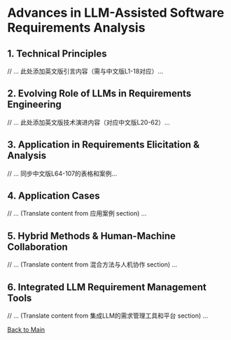 # Advances in LLM-Assisted Software Requirements Analysis

## 1. Technical Principles
// ... 此处添加英文版引言内容（需与中文版L1-18对应）...

## 2. Evolving Role of LLMs in Requirements Engineering 
// ... 此处添加英文版技术演进内容（对应中文版L20-62）...

## 3. Application in Requirements Elicitation & Analysis
// ... 同步中文版L64-107的表格和案例...

## 4. Application Cases
// ... (Translate content from 应用案例 section) ...

## 5. Hybrid Methods & Human-Machine Collaboration
// ... (Translate content from 混合方法与人机协作 section) ...

## 6. Integrated LLM Requirement Management Tools
// ... (Translate content from 集成LLM的需求管理工具和平台 section) ...

[Back to Main](../../README.md)
